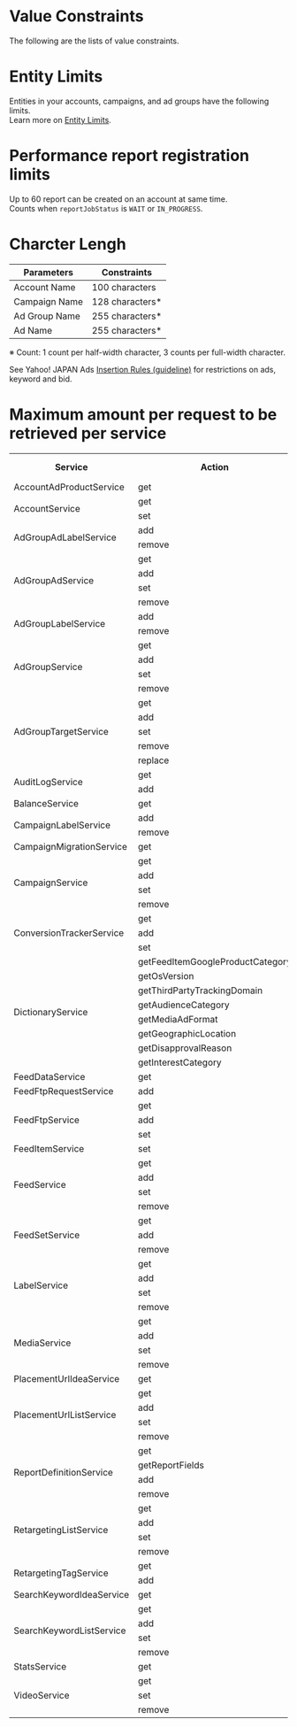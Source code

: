 # Value Constraints
The following are the lists of value constraints.

# Entity Limits
Entities in your accounts, campaigns, and ad groups have the following limits.  
Learn more on [Entity Limits](https://ads-developers.yahoo.co.jp/en/ads-api/developers-guide/value-constraints.html).

# Performance report registration limits
Up to 60 report can be created on an account at same time.  
Counts when `reportJobStatus` is `WAIT` or `IN_PROGRESS`.

# Charcter Lengh

Parameters  | Constraints                              
----------- | --------------
Account Name | 100 characters                           
Campaign Name | 128 characters*                        
Ad Group Name | 255 characters*
Ad Name      | 255 characters*

※ Count: 1 count per half-width character, 3 counts per full-width character.

See Yahoo! JAPAN Ads [Insertion Rules (guideline)](https://ads-help.yahoo-net.jp/s/article/H000044930?language=en_US) for restrictions on ads, keyword and bid.

# Maximum amount per request to be retrieved per service
<table>
 <tr>
  <th>Service</th>
  <th>Action</th>
  <th>Max. Elements</th>
  <th>Max. Responses</th>
  <th>Paging</th>
 </tr>
 <tr>
  <td>AccountAdProductService</td>
  <td>get</td>
  <td>-</td>
  <td>all</td>
  <td>-</td>
 </tr>
 <tr>
  <td rowspan="2">AccountService</td>
  <td>get</td>
  <td>-</td>
  <td>500</td>
  <td>Yes</td>
 </tr>
  <tr>
  <td>set</td>
  <td>1</td>
  <td>-</td>
  <td>-</td>
 </tr>
 <tr>
  <td rowspan="2">AdGroupAdLabelService</td>
  <td>add</td>
  <td>2000</td>
  <td>-</td>
  <td>-</td>
 </tr>
 <tr>
  <td>remove</td>
  <td>2000</td>
  <td>-</td>
  <td>-</td>
 </tr>
 <tr>
  <td rowspan="4">AdGroupAdService</td>
  <td>get</td>
  <td>-</td>
  <td>10000</td>
  <td>Yes</td>
 </tr>
 <tr>
  <td>add</td>
  <td>2000</td>
  <td>-</td>
  <td>-</td>
 </tr>
 <tr>
  <td>set</td>
  <td>2000</td>
  <td>-</td>
  <td>-</td>
 </tr>
 <tr>
  <td>remove</td>
  <td>2000</td>
  <td>-</td>
  <td>-</td>
 </tr>
   <tr>
  <td rowspan="2">AdGroupLabelService</td>
  <td>add</td>
  <td>2000</td>
  <td>-</td>
  <td>-</td>
 </tr>
 <tr>
  <td>remove</td>
  <td>2000</td>
  <td>-</td>
  <td>-</td>
 </tr>
  <tr>
  <td rowspan="4">AdGroupService</td>
  <td>get</td>
  <td>-</td>
  <td>10000</td>
  <td>Yes</td>
 </tr>
 <tr>
  <td>add</td>
  <td>2000</td>
  <td>-</td>
  <td>-</td>
 </tr>
 <tr>
  <td>set</td>
  <td>2000</td>
  <td>-</td>
  <td>-</td>
 </tr>
 <tr>
  <td>remove</td>
  <td>2000</td>
  <td>-</td>
  <td>-</td>
 </tr>
 <tr>
  <td rowspan="5">AdGroupTargetService</td>
  <td>get</td>
  <td>-</td>
  <td>10000</td>
  <td>Yes</td>
 </tr>
  <tr>
  <td>add</td>
  <td>3000</td>
  <td>-</td>
  <td>-</td>
 </tr>
 <tr>
  <td>set</td>
  <td>3000</td>
  <td>-</td>
  <td>-</td>
 </tr>
<tr>
  <td>remove</td>
  <td>3000</td>
  <td>-</td>
  <td>-</td>
 </tr>
 <tr>
  <td>replace</td>
  <td>3000</td>
  <td>-</td>
  <td>-</td>
 </tr>
   <tr>
  <td rowspan="2">AuditLogService</td>
  <td>get</td>
  <td>-</td>
  <td>500</td>
  <td>Yes</td>
 </tr>
 <tr>
  <td>add</td>
  <td>1</td>
  <td>-</td>
  <td>-</td>
 </tr>
 <tr>
  <td>BalanceService</td>
  <td>get</td>
  <td>-</td>
  <td>all</td>
  <td>-</td>
 </tr>
 <tr>
  <td rowspan="2">CampaignLabelService</td>
  <td>add</td>
  <td>2000</td>
  <td>-</td>
  <td>-</td>
 </tr>
 <tr>
  <td>remove</td>
  <td>2000</td>
  <td>-</td>
  <td>-</td>
 </tr>
  <tr>
  <td>CampaignMigrationService</td>
  <td>get</td>
  <td>-</td>
  <td>all</td>
  <td>-</td>
 </tr>
  <tr>
  <td rowspan="4">CampaignService</td>
  <td>get</td>
  <td>-</td>
  <td>500</td>
  <td>Yes</td>
 </tr>
 <tr>
  <td>add</td>
  <td>200</td>
  <td>-</td>
  <td>-</td>
 </tr>
 <tr>
  <td>set</td>
  <td>200</td>
  <td>-</td>
  <td>-</td>
 </tr>
 <tr>
  <td>remove</td>
  <td>200</td>
  <td>-</td>
  <td>-</td>
 </tr>
 <tr>
  <td rowspan="3">ConversionTrackerService</td>
  <td>get</td>
  <td>-</td>
  <td>1000</td>
  <td>Yes</td>
 </tr>
 <tr>
  <td>add</td>
  <td>500</td>
  <td>-</td>
  <td>-</td>
 </tr>
 <tr>
  <td>set</td>
  <td>500</td>
  <td>-</td>
  <td>-</td>
 </tr>
 <tr>
  <td rowspan="8">DictionaryService</td>
  <td>getFeedItemGoogleProductCategory</td>
  <td>-</td>
  <td>all</td>
  <td>-</td>
 </tr>
 <tr>
  <td>getOsVersion</td>
  <td>-</td>
  <td>all</td>
  <td>-</td>
 </tr>
 <tr>
  <td>getThirdPartyTrackingDomain</td>
  <td>-</td>
  <td>all</td>
  <td>-</td>
 </tr>
 <tr>
  <td>getAudienceCategory</td>
  <td>-</td>
  <td>all</td>
  <td>-</td>
 </tr> 
 <tr>
  <td>getMediaAdFormat</td>
  <td>-</td>
  <td>all</td>
  <td>-</td>
 </tr> 
 <tr>
  <td>getGeographicLocation</td>
  <td>-</td>
  <td>all</td>
  <td>-</td>
 </tr> 
 <tr>
  <td>getDisapprovalReason</td>
  <td>-</td>
  <td>all</td>
  <td>○</td>
 </tr> 
 <tr>
  <td>getInterestCategory</td>
  <td>-</td>
  <td>all</td>
  <td>-</td>
 </tr> 
  <tr>
  <td>FeedDataService</td>
  <td>get</td>
  <td>-</td>
  <td>500</td>
  <td>○</td>
 </tr>
<tr>
  <td>FeedFtpRequestService</td>
  <td>add</td>
  <td>1</td>
  <td>-</td>
  <td>○</td>
 </tr>
<tr>
  <td rowspan="3">FeedFtpService</td>
  <td>get</td>
  <td>-</td>
  <td>all</td>
  <td>-</td>
 </tr>
 <tr>
  <td>add</td>
  <td>1</td>
  <td>-</td>
  <td>-</td>
 </tr>
 <tr>
  <td>set</td>
  <td>1</td>
  <td>-</td>
  <td>-</td>
 </tr>
 <tr>
  <td>FeedItemService</td>
  <td>set</td>
  <td>1</td>
  <td>-</td>
  <td>○</td>
 </tr>
<tr>
  <td rowspan="4">FeedService</td>
  <td>get</td>
  <td>-</td>
  <td>1000</td>
  <td>Yes</td>
 </tr>
 <tr>
  <td>add</td>
  <td>1</td>
  <td>-</td>
  <td>-</td>
 </tr>
 <tr>
  <td>set</td>
  <td>1</td>
  <td>-</td>
  <td>-</td>
 </tr>
 <tr>
  <td>remove</td>
  <td>1</td>
  <td>-</td>
  <td>-</td>
 </tr>
 <tr>
  <td rowspan="3">FeedSetService</td>
  <td>get</td>
  <td>-</td>
  <td>all</td>
  <td>-</td>
 </tr>
 <tr>
  <td>add</td>
  <td>29</td>
  <td>-</td>
  <td>-</td>
 </tr>
 <tr>
  <td>remove</td>
  <td>29</td>
  <td>-</td>
  <td>-</td>
 </tr>
   <tr>
  <td rowspan="4">LabelService</td>
  <td>get</td>
  <td>-</td>
  <td>2000</td>
  <td>Yes</td>
 </tr>
 <tr>
  <td>add</td>
  <td>2000</td>
  <td>-</td>
  <td>-</td>
 </tr>
 <tr>
  <td>set</td>
  <td>2000</td>
  <td>-</td>
  <td>-</td>
 </tr>
 <tr>
  <td>remove</td>
  <td>2000</td>
  <td>-</td>
  <td>-</td>
 </tr>
    <tr>
  <td rowspan="4">MediaService</td>
  <td>get</td>
  <td>-</td>
  <td>500</td>
  <td>Yes</td>
 </tr>
 <tr>
  <td>add</td>
  <td>200</td>
  <td>-</td>
  <td>-</td>
 </tr>
 <tr>
  <td>set</td>
  <td>200</td>
  <td>-</td>
  <td>-</td>
 </tr>
 <tr>
  <td>remove</td>
  <td>200</td>
  <td>-</td>
  <td>-</td>
 </tr>
 <tr>
  <td>PlacementUrlIdeaService</td>
  <td>get</td>
  <td>-</td>
  <td>500</td>
  <td>Yes</td>
 </tr>
 <tr>
  <td rowspan="4">PlacementUrlListService</td>
  <td>get</td>
  <td>-</td>
  <td>500</td>
  <td>Yes</td>
 </tr>
 <tr>
  <td>add</td>
  <td>100</td>
  <td>-</td>
  <td>-</td>
 </tr>
 <tr>
  <td>set</td>
  <td>100</td>
  <td>-</td>
  <td>-</td>
 </tr>
 <tr>
  <td>remove</td>
  <td>100</td>
  <td>-</td>
  <td>-</td>
 </tr>
 <tr>
  <td rowspan="4">ReportDefinitionService</td>
  <td>get</td>
  <td>-</td>
  <td>500</td>
  <td>Yes</td>
 </tr>
 <tr>
  <td>getReportFields</td>
  <td>-</td>
  <td>1</td>
  <td>-</td>
 </tr>
 <tr>
  <td>add</td>
  <td>30</td>
  <td>-</td>
  <td>-</td>
 </tr>
 <tr>
  <td>remove</td>
  <td>30</td>
  <td>-</td>
  <td>-</td>
 </tr>
 <tr>
  <td rowspan="4">RetargetingListService</td>
  <td>get</td>
  <td>-</td>
  <td>1000</td>
  <td>Yes</td>
 </tr>
 <tr>
  <td>add</td>
  <td>20</td>
  <td>-</td>
  <td>-</td>
 </tr>
 <tr>
  <td>set</td>
  <td>20</td>
  <td>-</td>
  <td>-</td>
 </tr>
 <tr>
  <td>remove</td>
  <td>20</td>
  <td>-</td>
  <td>-</td>
 </tr>
  <tr>
  <td rowspan="2">RetargetingTagService</td>
  <td>get</td>
  <td>-</td>
  <td>all</td>
  <td>-</td>
 </tr>
 <tr>
  <td>add</td>
  <td>1</td>
  <td>-</td>
  <td>-</td>
 </tr>
 <tr>
  <td>SearchKeywordIdeaService</td>
  <td>get</td>
  <td>-</td>
  <td>1000</td>
  <td>Yes</td>
 </tr>
 <tr>
  <td rowspan="4">SearchKeywordListService</td>
  <td>get</td>
  <td>-</td>
  <td>500</td>
  <td>Yes</td>
 </tr>
 <tr>
  <td>add</td>
  <td>100</td>
  <td>-</td>
  <td>-</td>
 </tr>
 <tr>
  <td>set</td>
  <td>100</td>
  <td>-</td>
  <td>-</td>
 </tr>
 <tr>
  <td>remove</td>
  <td>100</td>
  <td>-</td>
  <td>-</td>
 </tr>
 <tr>
  <td>StatsService</td>
  <td>get</td>
  <td>-</td>
  <td>500</td>
  <td>Yes</td>
 </tr>
  <tr>
  <td rowspan="3">VideoService</td>
  <td>get</td>
  <td>-</td>
  <td>500</td>
  <td>Yes</td>
 </tr>
 <tr>
  <td>set</td>
  <td>100</td>
  <td>-</td>
  <td>-</td>
 </tr>
 <tr>
  <td>remove</td>
  <td>100</td>
  <td>-</td>
  <td>-</td>
 </tr>
</table>
